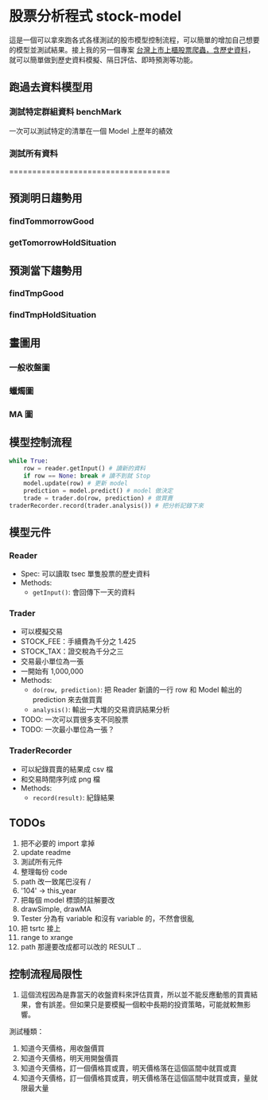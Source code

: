# 股票分析程式 stock-model

這是一個可以拿來跑各式各樣測試的股市模型控制流程，可以簡單的增加自己想要的模型並測試結果。接上我的另一個專案 [台灣上市上櫃股票爬蟲，含歷史資料](https://github.com/Asoul/tsec)，就可以簡單做到歷史資料模擬、隔日評估、即時預測等功能。

## 跑過去資料模型用



### 測試特定群組資料 benchMark

一次可以測試特定的清單在一個 Model 上歷年的績效

### 測試所有資料

===================================

## 預測明日趨勢用

### findTommorrowGood

### getTomorrowHoldSituation

## 預測當下趨勢用

### findTmpGood

### findTmpHoldSituation

## 畫圖用

### 一般收盤圖

### 蠟燭圖

### MA 圖

## 模型控制流程

```python
while True:
	row = reader.getInput() # 讀新的資料
	if row == None: break # 讀不到就 Stop
	model.update(row) # 更新 model
	prediction = model.predict() # model 做決定       
	trade = trader.do(row, prediction) # 做買賣
traderRecorder.record(trader.analysis()) # 把分析記錄下來
```

## 模型元件

### Reader

- Spec: 可以讀取 tsec 單隻股票的歷史資料
- Methods: 
	- ```getInput()```: 會回傳下一天的資料

### Trader

- 可以模擬交易
- STOCK_FEE：手續費為千分之 1.425
- STOCK_TAX：證交稅為千分之三
- 交易最小單位為一張
- 一開始有 1,000,000
- Methods:
	- ```do(row, prediction)```: 把 Reader 新讀的一行 row 和 Model 輸出的 prediction 來去做買賣
	- ```analysis()```: 輸出一大堆的交易資訊結果分析
- TODO: 一次可以買很多支不同股票
- TODO: 一次最小單位為一張？

### TraderRecorder

- 可以紀錄買賣的結果成 csv 檔
- 和交易時間序列成 png 檔
- Methods:
	- ```record(result)```: 紀錄結果

## TODOs
1. 把不必要的 import 拿掉
2. update readme
3. 測試所有元件
4. 整理每份 code
5. path 改一致尾巴沒有 /
6. '104' -> this_year
7. 把每個 model 標頭的註解要改
8. drawSimple, drawMA
9. Tester 分為有 variable 和沒有 variable 的，不然會很亂
10. 把 tsrtc 接上
11. range to xrange
12. path 那邊要改成都可以改的  RESULT ..

## 控制流程局限性

1. 這個流程因為是靠當天的收盤資料來評估買賣，所以並不能反應動態的買賣結果，會有誤差。但如果只是要模擬一個較中長期的投資策略，可能就較無影響。

測試種類：
1. 知道今天價格，用收盤價買
2. 知道今天價格，明天用開盤價買
3. 知道今天價格，訂一個價格買或賣，明天價格落在這個區間中就買或賣
4. 知道今天價格，訂一個價格買或賣，明天價格落在這個區間中就買或賣，量就限最大量